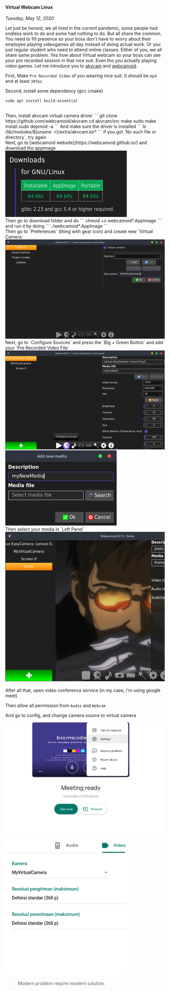 #### Virtual Webcam Linux
_Tuesday, May 12, 2020_

Let just be honest, we all tired in the current pandemic, some people had endless work to do and 
some had nothing to do. But all share the common. You need to fill presence so your boss don't have 
to worry about their employee playing videogames all day instead of doing actual work. Or you just 
regular student who need to attend online classes. Either of you, we all share same problem. Yes 
how about Virtual webcam so your boss can see your pre recorded session in that nice suit. Even tho 
you actually playing video games. Let me introduce you to [akvcam](https://github.com/webcamoid/akvcam) 
and [webcamoid](https://webcamoid.github.io/).

First, Make `Pre Recorded Video` of you wearing nice suit. It should be `mp4` and at least `30fps`

Second, install some dependency (gcc cmake)
```
sudo apt install build-essential
```

<br>
Then, install akvcam virtual camera driver
```
git clone https://github.com/webcamoid/akvcam
cd akvcam/src
make
sudo make install
sudo depmod -a
```
And make sure the driver is installed
```
ls /lib/modules/$(uname -r)/extra/akvcam.ko*
```
if you got `No such file or directory`, try again

<br>
Next, go to [webcamoid website](https://webcamoid.github.io/) and download the appimage
<div class="row">
	<div class="col-sm-3"></div>
	<div class="col-sm-6">
		<div class="img-thumbnail">
			<img class="img-fluid" loading="lazy" src="./posts/2020-05-12-virtual-webcam-linux/1.png" alt="img">
		</div>
	</div>
	<div class="col-sm-3"></div>
</div>
Then go to download folder and do
```
chmod +x webcamoid*.AppImage
```
and run it by doing
```
./webcamoid*.AppImage
```

<br>
Then go to `Preferences` (thing with gear icon) and create new `Virtual Camera`
<div class="row">
	<div class="col-sm-3"></div>
	<div class="col-sm-6">
		<div class="img-thumbnail">
			<img class="img-fluid" loading="lazy" src="./posts/2020-05-12-virtual-webcam-linux/2.png" alt="img">
		</div>
	</div>
	<div class="col-sm-3"></div>
</div>
Next, go to `Configure Sources` and press the `Big + Green Button` and add your `Pre Recorded Video File`
<div class="row">
	<div class="col-sm-3"></div>
	<div class="col-sm-6">
		<div class="img-thumbnail">
			<img class="img-fluid" loading="lazy" src="./posts/2020-05-12-virtual-webcam-linux/3.png" alt="img">
		</div>
	</div>
	<div class="col-sm-3"></div>
</div>
<div class="row">
	<div class="col-sm-3"></div>
	<div class="col-sm-6">
		<div class="img-thumbnail">
			<img class="img-fluid" loading="lazy" src="./posts/2020-05-12-virtual-webcam-linux/4.png" alt="img">
		</div>
	</div>
	<div class="col-sm-3"></div>
</div>
Then select your media in `Left Panel`
<div class="row">
	<div class="col-sm-3"></div>
	<div class="col-sm-6">
		<div class="img-thumbnail">
			<img class="img-fluid" loading="lazy" src="./posts/2020-05-12-virtual-webcam-linux/5.png" alt="img">
		</div>
	</div>
	<div class="col-sm-3"></div>
</div>
<br>
After all that, open video conference service (in my case, i'm using google meet)

Then allow all permission from `Audio` and `Webcam`

And go to config, and change camera source to virtual camera
<div class="row">
	<div class="col-sm-3"></div>
	<div class="col-sm-6">
		<div class="img-thumbnail">
			<img class="img-fluid" loading="lazy" src="./posts/2020-05-12-virtual-webcam-linux/6.png" alt="img">
		</div>
	</div>
	<div class="col-sm-3"></div>
</div>
<div class="row">
	<div class="col-sm-3"></div>
	<div class="col-sm-6">
		<div class="img-thumbnail">
			<img class="img-fluid" loading="lazy" src="./posts/2020-05-12-virtual-webcam-linux/7.png" alt="img">
		</div>
	</div>
	<div class="col-sm-3"></div>
</div>

> Modern problem require modern solution.